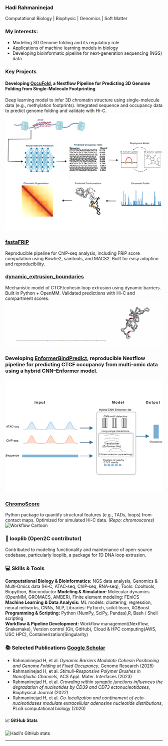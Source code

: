 ### Hadi Rahmaninejad

<!--
**hrahmanin/hrahmanin** is a ✨ _special_ ✨ repository because its `README.md` (this file) appears on your GitHub profile.-->

Computational Biology | Biophysic | Genomics | Soft Matter 



### My interests:
- Modeling 3D Genome folding and its regulatory role
- Applications of machine learning models in biology
- Developing bioinformatic pipeline for next-generation sequencing (NGS) data
  
 
<!--## 🔬 Research Focus

- **Machine Learning for Genomics:** Developing deep learning models to predict Genome architecture from genomic & epigenomic data
- **3D Genome Organization:** Modeling DNA loop extrusion using polymer physics
- **Molecular Simulations:** Simulating chromatin dynamics in OpenMM to quantify accessory protein impacts on genome structure
- **Multi-omics Pipelines:** Building scalable workflows (Nextflow, Singularity) for Hi‑C, ATAC‑seq & ChIP‑seq data processing-->

### Key Projects
#### Developing [OccuFold](https://github.com/hrahmanin/OccuFold), a Nextflow Pipeline for Predicting 3D Genome Folding from Single-Molecule Footprinting <!--*(GitHub link coming soon)* [Sitewise occupancy prediction](https://github.com/Fudenberg-Research-Group/OccupancyInputCTCF) [Sitewise occupancy prediction](https://github.com/hrahmanin/OccuFold)-->
Deep learning model to infer 3D chromatin structure using single-molecule data (e.g., methylation footprints). Integrated sequence and occupancy data to predict genome folding and validate with Hi-C.
![Workflow Cartoon](https://github.com/Fudenberg-Research-Group/OccupancyInputCTCF/blob/main/figures/workflowfigurenews.png)

### [fastaFRiP ](https://github.com/Fudenberg-Research-Group/fastaFRiP)
Reproducible pipeline for ChIP-seq analysis, including FRiP score computation using Bowtie2, samtools, and MACS2. Built for easy adoption and reproducibility.

### [dynamic_extrusion_boundaries](https://github.com/Fudenberg-Research-Group/dynamic_extrusion_boundaries)
Mechanistic model of CTCF/cohesin loop extrusion using dynamic barriers. Built in Python + OpenMM. Validated predictions with Hi-C and compartment scores.
![Workflow Cartoon](https://github.com/Fudenberg-Research-Group/dynamic_extrusion_boundaries/blob/main/output/cartoons/cropped_output_mult_seq_bar_combination_size.gif)

### Developing [EnformerBindPredict](https://github.com/hrahmanin/ChipFold), reproducible Nextflow pipeline for predicting CTCF occupancy from multi-omic data using a hybrid CNN–Enformer model.
![Workflow Cartoon](https://github.com/hrahmanin/ChipFold/blob/main/figures/Demo.png)

### [ChromoScore](https://github.com/hrahmanin/chromoscores)
Python package to quantify structural features (e.g., TADs, loops) from contact maps. Optimized for simulated Hi-C data. *(Repo: chromoscores)*
![Workflow Cartoon](https://github.com/hrahmanin/chromoscores/blob/main/docs/representations.png)

### 🧷 looplib (Open2C contributor)
Contributed to modeling functionality and maintenance of open-source codebase, particularly looplib, a package for 1D DNA loop extrusion.

### 💻 Skills & Tools
**Computational Biology & Bioinformatics:** NGS data analysis, Genomics & Multi‑Omics data (Hi‑C, ATAC‑seq, ChIP‑seq, RNA‑seq), Tools: Cooltools, Biopython, Bioconductor 
**Modeling & Simulation:** Molecular dynamics (OpenMM, GROMACS, AMBER), Finite element modeling: FEniCS  
**Machine Learning & Data Analysis:** ML models: clustering, regression, neural networks, CNNs, NLP, Libraries: PyTorch, scikit‑learn, XGBoost  
**Programming & Scripting:** Python (NumPy, SciPy, Pandas),R, Bash / Shell scripting  
**Workflow & Pipeline Development:** Workflow management(Nextflow, Snakemake), Version control (Git, GitHub), Cloud & HPC computing(AWS, USC HPC), Containerization(Singularity)



### 📚 Selected Publications [Google Scholar](https://scholar.google.com/citations?user=UUYEU4UAAAAJ)

- Rahmaninejad H, et al. *Dynamic Barriers Modulate Cohesin Positioning and Genome Folding at Fixed Occupancy*, Genome Research (2025)  
- Rahmaninejad H, et al. *Stimuli-Responsive Polymer Brushes in Nanofluidic Channels*, ACS Appl. Mater. Interfaces (2023)
- Rahmaninejad H, et al. *Crowding within synaptic junctions influences the degradation of nucleotides by CD39 and CD73 ectonucleotidases*, Biophysical Journal (2022) 
- Rahmaninejad H, et al. *Co-localization and confinement of ecto-nucleotidases modulate extracellular adenosine nucleotide distributions*, PLoS computational biology (2020)

#### 📈 GitHub Stats

![Hadi's GitHub stats](https://github-readme-stats.vercel.app/api?username=hrahmanin&show_icons=true&count_private=true&hide=issues)

---

<!-- ## 🎨 Project Illustrations (Optional)

You can add cartoons/diagrams for each project by placing `.png`, `.svg`, or `.gif` files in your repo and referencing them like this:

```markdown
![ChromoScore Diagram](images/chromoscore_diagram.png)-->

